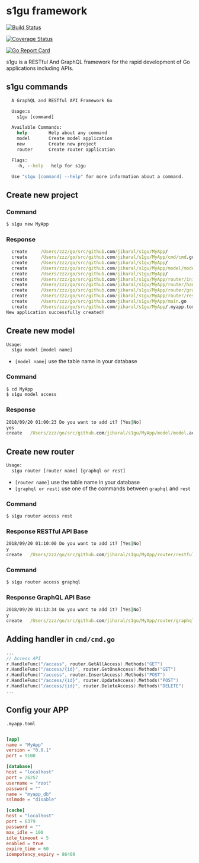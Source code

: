 # s1gu framework

[![Build Status](https://travis-ci.com/jiharal/s1gu.svg?branch=master)](https://travis-ci.com/jiharal/s1gu)

[![Coverage Status](https://coveralls.io/repos/github/jiharal/s1gu/badge.svg?branch=master)](https://coveralls.io/github/jiharal/s1gu?branch=master)

[![Go Report Card](https://goreportcard.com/badge/github.com/jiharal/s1gu)](https://goreportcard.com/report/github.com/jiharal/s1gu)


s1gu is a RESTful And GraphQL framework for the rapid development of Go applications including APIs.

## s1gu commands

```cmd
  A GraphQL and RESTful API Framework Go

  Usage:s
    s1gu [command]

  Available Commands:
    help        Help about any command
    model       Create model application
    new         Create new project
    router      Create router application

  Flags:
    -h, --help   help for s1gu

  Use "s1gu [command] --help" for more information about a command.
```

## Create new project

### Command

```cmd
$ s1gu new MyApp
```

### Response

```cmd
  create	 /Users/zzz/go/src/github.com/jiharal/s1gu/MyApp/
  create	 /Users/zzz/go/src/github.com/jiharal/s1gu/MyApp/cmd/cmd.go
  create	 /Users/zzz/go/src/github.com/jiharal/s1gu/MyApp/
  create	 /Users/zzz/go/src/github.com/jiharal/s1gu/MyApp/model/model.user.go
  create	 /Users/zzz/go/src/github.com/jiharal/s1gu/MyApp/
  create	 /Users/zzz/go/src/github.com/jiharal/s1gu/MyApp/router/init.go
  create	 /Users/zzz/go/src/github.com/jiharal/s1gu/MyApp/router/handler.go
  create	 /Users/zzz/go/src/github.com/jiharal/s1gu/MyApp/router/graphql.user.go
  create	 /Users/zzz/go/src/github.com/jiharal/s1gu/MyApp/router/restful.user.go
  create	 /Users/zzz/go/src/github.com/jiharal/s1gu/MyApp/main.go
  create	 /Users/zzz/go/src/github.com/jiharal/s1gu/MyApp/.myapp.toml
New application successfully created!
```

## Create new model

```cmd
Usage:
  s1gu model [model name]
```

- `[model name]` use the table name in your database

### Command

```cmd
$ cd MyApp
$ s1gu model access
```

### Response

```cmd
2018/09/20 01:00:23 Do you want to add it? [Yes|No]
yes
create	 /Users/zzz/go/src/github.com/jiharal/s1gu/MyApp/model/model.access.go
```

## Create new router

```cmd
Usage:
  s1gu router [router name] [graphql or rest]
```

- `[router name]` use the table name in your database
- `[graphql or rest]` use one of the commands between `graphql` and `rest`

### Command

```cmd
$ s1gu router access rest
```

### Response RESTful API Base

```cmd
2018/09/20 01:10:00 Do you want to add it? [Yes|No]
y
create	 /Users/zzz/go/src/github.com/jiharal/s1gu/MyApp/router/restful.access.go
```

### Command

```cmd
$ s1gu router access graphql
```

### Response GraphQL API Base

```cmd
2018/09/20 01:13:34 Do you want to add it? [Yes|No]
y
create	 /Users/zzz/go/src/github.com/jiharal/s1gu/MyApp/router/graphql.access.go
```

## Adding handler in `cmd/cmd.go`

```go
...
// Access API
r.HandleFunc("/access", router.GetAllAccess).Methods("GET")
r.HandleFunc("/access/{id}", router.GetOneAccess).Methods("GET")
r.HandleFunc("/access", router.InsertAccess).Methods("POST")
r.HandleFunc("/access/{id}", router.UpdateAccess).Methods("POST")
r.HandleFunc("/access/{id}", router.DeleteAccess).Methods("DELETE")
...
```

## Config your APP

`.myapp.toml`

```toml

[app]
name = "MyApp"
version = "0.0.1"
port = 9100

[database]
host = "localhost"
port = 26257
username = "root"
password = ""
name = "myapp_db"
sslmode = "disable"

[cache]
host = "localhost"
port = 6379
password = ""
max_idle = 100
idle_timeout = 5
enabled = true
expire_time = 60
idempotency_expiry = 86400
```
